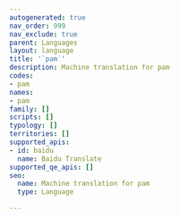 ```yaml
---
autogenerated: true
nav_order: 999
nav_exclude: true
parent: Languages
layout: language
title: '`pam`'
description: Machine translation for pam
codes:
- pam
names:
- pam
family: []
scripts: []
typology: []
territories: []
supported_apis:
- id: baidu
  name: Baidu Translate
supported_qe_apis: []
seo:
  name: Machine translation for pam
  type: Language

---
```


